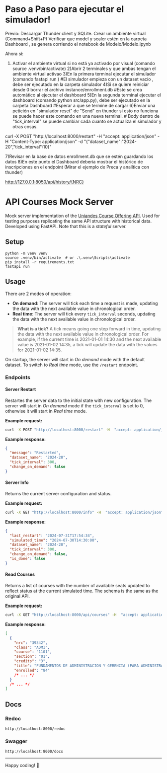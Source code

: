 # Paso a Paso para ejecutar el simulador!

Previo:
Descargar Thunder client y SQLite.
Crear un ambiente virtual (Command+Shift+P)
Verificar que model y scaler estén en la carpeta Dashboard , se genera corriendo el notebook de Modelo/Modelo.ipynb

Ahora sí:

1. Activar el ambiente virtual si no está ya activado por visual (comando source .venv/bin/activate)
   2)Abrir 2 terminales y que ambas tengan el ambiente virtual activao
   3)En la primera terminal ejecutar el simulador (comando fastapi run ) #El simulador empieza con un dataset vacío , debe ser ejecutado en la carpeta simulador
   4)Si se quiere reiniciar desde 0 borrar el archivo instance/enrollment.db #Este se crea automático al ejecutar el dashboard
   5)En la segunda terminal ejecutar el dashboard (comando python src/app.py), debe ser ejecutado en la carpeta Dashboard #Esperar a que se termine de cargar
   6)Enviar una petición en "simulador reset" de "Send" en thunder si esto no funciona se puede hacer este comando en una nueva terminal. # Body dentro de "tick_interval" se puede cambiar cada cuanto se actualiza el simulador y otras cosas.

curl -X POST "http://localhost:8000/restart" -H "accept: application/json" -H "Content-Type: application/json" -d "{\"dataset_name\":\"2024-20\",\"tick_interval\":10}"

7)Revisar en la base de datos enrollment.db que se estén guardando los datos
8)En este punto el Dashboard debería mostrar el histórico de inscripciones en el endpoint (Mirar el ejemplo de Preca y analítica con thunder)

http://127.0.0.1:8050/api/history/{NRC}

# API Courses Mock Server

Mock server implementation of the [Uniandes Course Offering API](https://ofertadecursos.uniandes.edu.co/api/courses). Used for testing purposes replicating the same API structure with historical data. Developed using FastAPI. Note that this is a _stateful_ server.

## Setup

```
python -m venv venv
source .venv/bin/activate  # or .\.venv\Scripts\activate
pip install -r requirements.txt
fastapi run
```

## Usage

There are 2 modes of operation:

- **On demand**: The server will tick each time a request is made, updating the data with the next available value in chronological order.
- **Real time**: The server will tick every `tick_interval` seconds, updating the data with the next available value in chronological order.

> **What is a tick?** A tick means going one step forward in time, updating the data with the next available value in chronological order. For example, if the current time is 2021-01-01 14:30 and the next available value is 2021-01-02 14:35, a tick will update the data with the values for 2021-01-02 14:35.

On startup, the server will start in _On demand_ mode with the default dataset. To switch to _Real time_ mode, use the `/restart` endpoint.

### Endpoints

#### Server Restart

Restartes the server data to the initial state with new configuration. The server will start in _On demand_ mode if the `tick_interval` is set to 0, otherwise it will start in _Real time_ mode.

**Example request:**

```bash
curl -X POST "http://localhost:8000/restart" -H  "accept: application/json" -H  "Content-Type: application/json" -d "{\"dataset_name\":\"2024-20\",\"tick_interval\":300}"
```

**Example response:**

```json
{
  "message": "Restarted",
  "dataset_name": "2024-20",
  "tick_interval": 300,
  "change_on_demand": false
}
```

#### Server Info

Returns the current server configuration and status.

**Example request:**

```bash
curl -X GET "http://localhost:8000/info" -H  "accept: application/json"
```

**Example response:**

```json
{
  "last_restart": "2024-07-31T17:54:34",
  "simulated_time": "2024-07-30T14:30:00",
  "dataset_name": "2024-20",
  "tick_interval": 300,
  "change_on_demand": false,
  "is_done": false
}
```

#### Read Courses

Returns a list of courses with the number of available seats updated to reflect status at the current simulated time. The schema is the same as the original API.

**Example request:**

```bash
curl -X GET "http://localhost:8000/api/courses" -H  "accept: application/json"
```

**Example response:**

```json
[
  {
    "nrc": "39342",
    "class": "ADMI",
    "course": "1101",
    "section": "01",
    "credits": "3",
    "title": "FUNDAMENTOS DE ADMINISTRACION Y GERENCIA (PARA ADMINISTRADORES)",
    "enrolled": "84"
    /* ... */
  }
  /* ... */
]
```

## Docs

### Redoc

```
http://localhost:8000/redoc
```

### Swagger

```
http://localhost:8000/docs
```

---

Happy coding! 🚀
